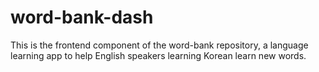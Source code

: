 # word-bank-dash
This is the frontend component of the word-bank repository, a language learning app to help English speakers learning Korean learn new words.
